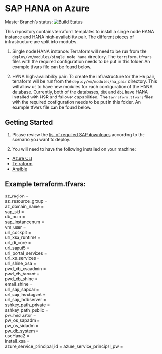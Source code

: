 SAP HANA on Azure
=================
Master Branch's status: [![Build Status](https://travis-ci.org/Azure/sap-hana.svg?branch=master)](https://travis-ci.org/Azure/sap-hana)

This repository contains terraform templates to install a single node HANA instance and HANA high-availability pair. The different pieces of infrastructure are split into modules.

1. Single node HANA instance:
   Terraform will need to be run from the ` deploy/vm/modules/single_node_hana` directory. The `terraform.tfvars` files with the required configuration needs to be put in this folder. An example tfvars file can be found below. 

2. HANA high-availability pair:
   To create the infrastructure for the HA pair, terraform will be run from the `deploy/vm/modules/ha_pair` directory.  This will allow us to have new modules for each configuration of the HANA database. Currently, both of the databases, `db0` and `db1` have HANA installed with HSR and failover capabilities. The `terraform.tfvars` files with the required configuration needs to be put in this folder. An example tfvars file can be found below.

Getting Started
-------------------------
1. Please review the [list of required SAP downloads](downloads.md) according to the scenario you want to deploy.

2. You will need to have the following installed on your machine:
- [Azure CLI](https://docs.microsoft.com/en-us/cli/azure/install-azure-cli?view=azure-cli-latest)
- [Terraform](https://www.terraform.io/intro/getting-started/install.html)
- [Ansible](https://docs.ansible.com/ansible/latest/installation_guide/intro_installation.html#latest-releases-via-pip)

Example terraform.tfvars:
-------------------------
 az_region =  
 az_resource_group =  
 az_domain_name =  
 sap_sid =  
 db_num =  
 sap_instancenum =  
 vm_user =  
 url_cockpit =  
 url_xsa_runtime =  
 url_di_core =  
 url_sapui5 =  
 url_portal_services =  
 url_xs_services =  
 url_shine_xsa =  
 pwd_db_xsaadmin =  
 pwd_db_tenant =  
 pwd_db_shine =  
 email_shine =  
 url_sap_sapcar =  
 url_sap_hostagent =  
 url_sap_hdbserver   =  
 sshkey_path_private =  
 sshkey_path_public =  
 pw_hacluster =  
 pw_os_sapadm =  
 pw_os_sidadm =  
 pw_db_system =  
 useHana2 =  
 install_xsa =  
 azure_service_principal_id = 
 azure_service_principal_pw = 

